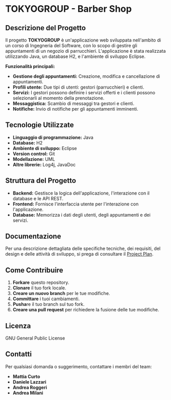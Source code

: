 # TOKYOGROUP - Barber Shop

## Descrizione del Progetto

Il progetto **TOKYOGROUP** è un'applicazione web sviluppata nell'ambito di un corso di Ingegneria del Software, con lo scopo di gestire gli appuntamenti di un negozio di parrucchieri. L'applicazione è stata realizzata utilizzando Java, un database H2, e l'ambiente di sviluppo Eclipse.

**Funzionalità principali:**

* **Gestione degli appuntamenti:** Creazione, modifica e cancellazione di appuntamenti.
* **Profili utente:** Due tipi di utenti: gestori (parrucchieri) e clienti.
* **Servizi:** I gestori possono definire i servizi offerti e i clienti possono selezionarli al momento della prenotazione.
* **Messaggistica:** Scambio di messaggi tra gestori e clienti.
* **Notifiche:** Invio di notifiche per gli appuntamenti imminenti.

## Tecnologie Utilizzate

* **Linguaggio di programmazione:** Java
* **Database:** H2
* **Ambiente di sviluppo:** Eclipse
* **Version control:** Git
* **Modellazione:** UML
* **Altre librerie:** Log4j, JavaDoc

## Struttura del Progetto

* **Backend:** Gestisce la logica dell'applicazione, l'interazione con il database e le API REST.
* **Frontend:** Fornisce l'interfaccia utente per l'interazione con l'applicazione.
* **Database:** Memorizza i dati degli utenti, degli appuntamenti e dei servizi.

## Documentazione

Per una descrizione dettagliata delle specifiche tecniche, dei requisiti, del design e delle attività di sviluppo, si prega di consultare il [Project Plan](https://github.com/a-roggeri/SWE-Project/blob/main/Project%20Plan%20(1).docx).

## Come Contribuire

1. **Forkare** questo repository.
2. **Clonare** il tuo fork locale.
3. **Creare un nuovo branch** per le tue modifiche.
4. **Committare** i tuoi cambiamenti.
5. **Pusha**re il tuo branch sul tuo fork.
6. **Creare una pull request** per richiedere la fusione delle tue modifiche.

## Licenza
GNU General Public License

## Contatti
Per qualsiasi domanda o suggerimento, contattare i membri del team:
* **Mattia Curto**
* **Daniele Lazzari**
* **Andrea Roggeri**
* **Andrea Milani**
